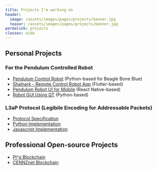 ```yaml
---
title: Projects I'm working on
header:
  image: /assets/images/pages/projects/banner.jpg
  teaser: /assets/images/pages/projects/banner.jpg
permalink: projects
classes: wide
---
```


## Personal Projects

### For the Pendulum Controlled Robot

* [Pendulum Control Robot](https://gitlab.com/hoani/pendulumbot) (Python-based for Beagle Bone Blue)
* [Shalnark - Remote Control Robot App](https://github.com/hoani/shalnark) (Flutter-based)
* [Pendulum Robot UI for Mobile](https://github.com/hoani/prum) (React Native-based)
* [Robot GUI Using QT](https://github.com/hoani/PyGuiComms) (Python-based)

### L3aP Protocol (Legibile Encoding for Addressable Packets)

* [Protocol Specification](https://leap-protocol.github.io/)
* [Python Implementation](https://github.com/leap-protocol/leap-py)
* [Javascript Implementation](https://github.com/leap-protocol/leap-js)

## Professional Open-source Projects

* [Pl^g Blockchain](https://github.com/plugblockchain)
* [CENNZnet Blockchain](https://github.com/cennznet)




